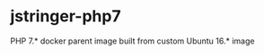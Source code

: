jstringer-php7
================================================================================

PHP 7.* docker parent image built from custom Ubuntu 16.* image
